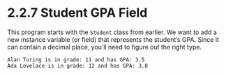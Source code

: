 # 2.2.7 Student GPA Field

This program starts with the `Student` class from earlier. We want to add a new instance variable (or field) that represents the student’s GPA. Since it can contain a decimal place, you’ll need to figure out the right type.

```text
Alan Turing is in grade: 11 and has GPA: 3.5
Ada Lovelace is in grade: 12 and has GPA: 3.8
```
